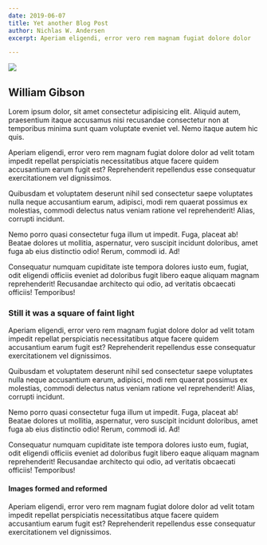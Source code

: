 ```yaml
---
date: 2019-06-07
title: Yet another Blog Post
author: Nichlas W. Andersen
excerpt: Aperiam eligendi, error vero rem magnam fugiat dolore dolor

---
```


![](/uploads/ian-dooley-281897-unsplash.jpg)

## William Gibson

Lorem ipsum dolor, sit amet consectetur adipisicing elit. Aliquid autem, praesentium itaque accusamus nisi recusandae consectetur non at temporibus minima sunt quam voluptate eveniet vel. Nemo itaque autem hic quis.

Aperiam eligendi, error vero rem magnam fugiat dolore dolor ad velit totam impedit repellat perspiciatis necessitatibus atque facere quidem accusantium earum fugit est? Reprehenderit repellendus esse consequatur exercitationem vel dignissimos.

Quibusdam et voluptatem deserunt nihil sed consectetur saepe voluptates nulla neque accusantium earum, adipisci, modi rem quaerat possimus ex molestias, commodi delectus natus veniam ratione vel reprehenderit! Alias, corrupti incidunt.

Nemo porro quasi consectetur fuga illum ut impedit. Fuga, placeat ab! Beatae dolores ut mollitia, aspernatur, vero suscipit incidunt doloribus, amet fuga ab eius distinctio odio! Rerum, commodi id. Ad!

Consequatur numquam cupiditate iste tempora dolores iusto eum, fugiat, odit eligendi officiis eveniet ad doloribus fugit libero eaque aliquam magnam reprehenderit! Recusandae architecto qui odio, ad veritatis obcaecati officiis! Temporibus!
### Still it was a square of faint light

Aperiam eligendi, error vero rem magnam fugiat dolore dolor ad velit totam impedit repellat perspiciatis necessitatibus atque facere quidem accusantium earum fugit est? Reprehenderit repellendus esse consequatur exercitationem vel dignissimos.

Quibusdam et voluptatem deserunt nihil sed consectetur saepe voluptates nulla neque accusantium earum, adipisci, modi rem quaerat possimus ex molestias, commodi delectus natus veniam ratione vel reprehenderit! Alias, corrupti incidunt.

Nemo porro quasi consectetur fuga illum ut impedit. Fuga, placeat ab! Beatae dolores ut mollitia, aspernatur, vero suscipit incidunt doloribus, amet fuga ab eius distinctio odio! Rerum, commodi id. Ad!

Consequatur numquam cupiditate iste tempora dolores iusto eum, fugiat, odit eligendi officiis eveniet ad doloribus fugit libero eaque aliquam magnam reprehenderit! Recusandae architecto qui odio, ad veritatis obcaecati officiis! Temporibus!

#### Images formed and reformed

Aperiam eligendi, error vero rem magnam fugiat dolore dolor ad velit totam impedit repellat perspiciatis necessitatibus atque facere quidem accusantium earum fugit est? Reprehenderit repellendus esse consequatur exercitationem vel dignissimos.

